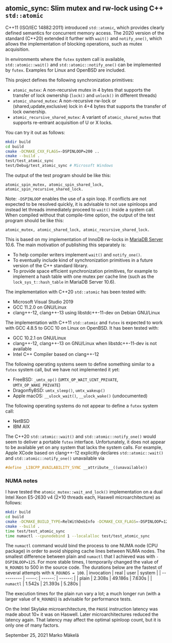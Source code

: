 ## atomic_sync: Slim mutex and rw-lock using C++ `std::atomic`

C++11 (ISO/IEC 14882:2011) introduced `std::atomic`, which provides
clearly defined semantics for concurrent memory access. The 2020
version of the standard (C++20) extended it further with `wait()` and
`notify_one()`, which allows the implementation of blocking
operations, such as mutex acquisition.

In environments where the `futex` system call is available,
`std::atomic::wait()` and `std::atomic::notify_one()` can be
implemented by `futex`. Examples for Linux and OpenBSD are included.

This project defines the following synchronization primitives:
* `atomic_mutex`: A non-recursive mutex in 4 bytes that supports the
transfer of lock ownership (`lock()` and `unlock()` in different threads)
* `atomic_shared_mutex`: A non-recursive rw-lock or
(shared,update,exclusive) lock in 4+4 bytes that supports the transfer
of lock ownership.
* `atomic_recursive_shared_mutex`: A variant of `atomic_shared_mutex`
that supports re-entrant acquisition of U or X locks.

You can try it out as follows:
```sh
mkdir build
cd build
cmake -DCMAKE_CXX_FLAGS=-DSPINLOOP=200 ..
cmake --build .
test/test_atomic_sync
test/Debug/test_atomic_sync # Microsoft Windows
```
The output of the test program should be like this:
```
atomic_spin_mutex, atomic_spin_shared_lock, atomic_spin_recursive_shared_lock.
```
Note: `-DSPINLOOP` enables the use of a spin loop. If conflicts are
not expected to be resolved quickly, it is advisable to not use spinloops and
instead let threads immediately proceed to `wait()` inside a system call.
When compiled without that compile-time option, the output of the test program
should be like this:
```
atomic_mutex, atomic_shared_lock, atomic_recursive_shared_lock.
```

This is based on my implementation of InnoDB rw-locks in
[MariaDB Server](https://github.com/MariaDB/server/) 10.6.
The main motivation of publishing this separately is:
* To help compiler writers implement `wait()` and `notify_one()`.
* To eventually include kind of synchronization primitives in
a future version of the C++ standard library.
* To provide space efficient synchronization primitives, for example
to implement a hash table with one mutex per cache line
(such as the `lock_sys_t::hash_table` in MariaDB Server 10.6).

The implementation with C++20 `std::atomic` has been tested with:
* Microsoft Visual Studio 2019
* GCC 11.2.0 on GNU/Linux
* clang++-12, clang++-13 using libstdc++-11-dev on Debian GNU/Linux

The implementation with C++11 `std::atomic` and `futex` is expected
to work with GCC 4.8.5 to GCC 10 on Linux on OpenBSD.
It has been tested with:
* GCC 10.2.1 on GNU/Linux
* clang++-12, clang++-13 on GNU/Linux when libstdc++-11-dev is not available
* Intel C++ Compiler based on clang++-12

The following operating systems seem to define something similar to a `futex`
system call, but we have not implemented it yet:
* FreeBSD: `_umtx_op()` (`UMTX_OP_WAIT_UINT_PRIVATE`, `UMTX_OP_WAKE_PRIVATE`)
* DragonflyBSD: `umtx_sleep()`, `umtx_wakeup()`
* Apple macOS: `__ulock_wait()`, `__ulock_wake()` (undocumented)

The following operating systems do not appear to define a `futex` system call:
* NetBSD
* IBM AIX

The C++20 `std::atomic::wait()` and `std::atomic::notify_one()` would
seem to deliver a portable `futex` interface. Unfortunately, it does
not appear to be available yet on any system that lacks the system calls.
For example, Apple XCode based on clang++-12 explicitly declares
`std::atomic::wait()` and `std::atomic::notify_one()` unavailable via
```c++
#define _LIBCPP_AVAILABILITY_SYNC __attribute__((unavailable))
```

### NUMA notes

I have tested the `atomic_mutex::wait_and_lock()` implementation on a
dual Intel Xeon E5-2630 v4 (2×10 threads each, Haswell microarchitecture)
as follows:
```sh
mkdir build
cd build
cmake -DCMAKE_BUILD_TYPE=RelWithDebInfo -DCMAKE_CXX_FLAGS=-DSPINLOOP=125 ..
cmake --build .
time test/test_atomic_sync
time numactl --cpunodebind 1 --localalloc test/test_atomic_sync
```
The `numactl` command would bind the process to one NUMA node (CPU package)
in order to avoid shipping cache lines between NUMA nodes.
The smallest difference between plain and `numactl` that I achieved was
with `-DSPINLOOP=125`. For more stable times, I temporarily changed the
value of `N_ROUNDS` to 500 in the source code. The durations below are
the fastest of several attempts with `N_ROUNDS = 100`.
| invocation | real   | user    | system  |
| ---------- | -----: | ------: | ------: |
| plain      | 2.308s | 49.186s |  7.630s |
| `numactl`  | 1.542s | 21.393s |  5.280s |

The execution times for the plain run vary a lot; a much longer run
(with a larger value of `N_ROUNDS`) is advisable for performance tests.

On the Intel Skylake microarchitecture, the `PAUSE` instruction
latency was made about 10× it was on Haswell. Later microarchitectures
reduced the latency again. That latency may affect the optimal
spinloop count, but it is only one of many factors.

September 25, 2021
Marko Mäkelä
